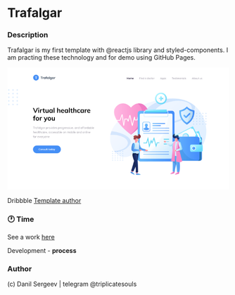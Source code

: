# Trafalgar

### Description

Trafalgar is my first template with @reactjs library and styled-components. I am practing these technology and for demo using GitHub Pages.

![Promo Section](./src/assets/git.png)

Dribbble [Template author](https://dribbble.com/shots/12514026--FIGMA-FREEBIE-Landing-page-for-a-healthcare-startup)

### 🕐 Time

See a work [here](https://triplicates.github.io/)

Development - **process**

### Author

(c) Danil Sergeev | telegram @triplicatesouls
